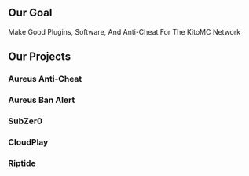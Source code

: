 ## Our Goal

Make Good Plugins, Software, And Anti-Cheat For The KitoMC Network
## Our Projects

### Aureus Anti-Cheat

### Aureus Ban Alert

### SubZer0

### CloudPlay

### Riptide
